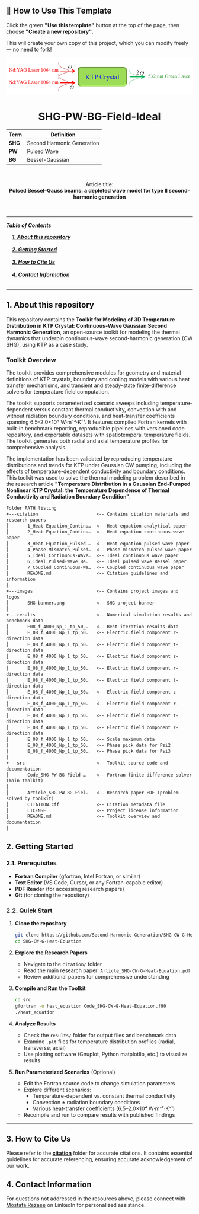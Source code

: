 ## 🧰 How to Use This Template    

Click the green **"Use this template"** button at the top of the page, then choose **"Create a new repository"**.   

This will create your own copy of this project, which you can modify freely — no need to fork!   

 
<p align="center">
  <img src="./images/SHG-banner.png" alt="SHG Logo">
</p>


<h1 align="center">SHG-PW-BG-Field-Ideal</h1>

<div align="center">

| **Term** | **Definition** |
|----------|----------------|
| **SHG** | Second Harmonic Generation |
| **PW** | Pulsed Wave |
| **BG** | Bessel-Gaussian |
</div>

&nbsp;

<div align="center">

Article title:       
**Pulsed Bessel–Gauss beams: a depleted wave model for type II second-harmonic generation**
</div>

&nbsp;

---

***Table of Contents***

<div>
  &nbsp;&nbsp;&nbsp;&nbsp;<a href="#1-about-this-repository"><i><b>1. About this repository</b></i></a>
</div>
&nbsp;

<div>
  &nbsp;&nbsp;&nbsp;&nbsp;<a href="#2-getting-started"><i><b>2. Getting Started</b></i></a>
</div>
&nbsp;

<div>
  &nbsp;&nbsp;&nbsp;&nbsp;<a href="#3-how-to-cite-us"><i><b>3. How to Cite Us</b></i></a>
</div>
&nbsp;


<div>
  &nbsp;&nbsp;&nbsp;&nbsp;<a href="#4-contact-information"><i><b>4. Contact Information</b></i></a>
</div>
&nbsp;

---    

## 1. About this repository

This repository contains the **Toolkit for Modeling of 3D Temperature Distribution in KTP Crystal: Continuous-Wave Gaussian Second Harmonic Generation**, an open-source toolkit for modeling the thermal dynamics that underpin continuous-wave second-harmonic generation (CW SHG), using KTP as a case study.

### Toolkit Overview

The toolkit provides comprehensive modules for geometry and material definitions of KTP crystals, boundary and cooling models with various heat transfer mechanisms, and transient and steady-state finite-difference solvers for temperature field computation.

The toolkit supports parameterized scenario sweeps including temperature-dependent versus constant thermal conductivity, convection with and without radiation boundary conditions, and heat-transfer coefficients spanning 6.5–2.0×10⁴ W·m⁻²·K⁻¹. It features compiled Fortran kernels with built-in benchmark reporting, reproducible pipelines with versioned code repository, and exportable datasets with spatiotemporal temperature fields. The toolkit generates both radial and axial temperature profiles for comprehensive analysis.

The implementation has been validated by reproducing temperature distributions and trends for KTP under Gaussian CW pumping, including the effects of temperature-dependent conductivity and boundary conditions. This toolkit was used to solve the thermal modeling problem described in the research article **"Temperature Distribution in a Gaussian End-Pumped Nonlinear KTP Crystal: the Temperature Dependence of Thermal Conductivity and Radiation Boundary Condition"**.  


```
Folder PATH listing
+---citation                      <-- Contains citation materials and research papers
│       1_Heat-Equation_Continu…  <-- Heat equation analytical paper
│       2_Heat-Equation_Continu…  <-- Heat equation continuous wave paper
│       3_Heat-Equation_Pulsed-…  <-- Heat equation pulsed wave paper
│       4_Phase-Mismatch_Pulsed…  <-- Phase mismatch pulsed wave paper
│       5_Ideal_Continuous-Wave…  <-- Ideal continuous wave paper
│       6_Ideal_Pulsed-Wave_Be…   <-- Ideal pulsed wave Bessel paper
│       7_Coupled_Continuous-Wa…  <-- Coupled continuous wave paper
│       README.md                 <-- Citation guidelines and information
│
+---images                        <-- Contains project images and logos
│       SHG-banner.png            <-- SHG project banner
│
+---results                       <-- Numerical simulation results and benchmark data
│       E08_f_4000_Np_1_tp_50_…   <-- Best iteration results data
│       E_08_f_4000_Np_1_tp_50…   <-- Electric field component r-direction data
│       E_08_f_4000_Np_1_tp_50…   <-- Electric field component t-direction data
│       E_08_f_4000_Np_1_tp_50…   <-- Electric field component z-direction data
│       E_08_f_4000_Np_1_tp_50…   <-- Electric field component r-direction data
│       E_08_f_4000_Np_1_tp_50…   <-- Electric field component t-direction data
│       E_08_f_4000_Np_1_tp_50…   <-- Electric field component z-direction data
│       E_08_f_4000_Np_1_tp_50…   <-- Electric field component r-direction data
│       E_08_f_4000_Np_1_tp_50…   <-- Electric field component t-direction data
│       E_08_f_4000_Np_1_tp_50…   <-- Electric field component z-direction data
│       E_08_f_4000_Np_1_tp_50…   <-- Scale maximum data
│       E_08_f_4000_Np_1_tp_50…   <-- Phase pick data for Psi2
│       E_08_f_4000_Np_1_tp_50…   <-- Phase pick data for Psi3
│
+---src                           <-- Toolkit source code and documentation
│       Code_SHG-PW-BG-Field-…    <-- Fortran finite difference solver (main toolkit)
│
│       Article_SHG-PW-BG-Fiel…   <-- Research paper PDF (problem solved by toolkit)
│       CITATION.cff              <-- Citation metadata file
│       LICENSE                   <-- Project license information
│       README.md                 <-- Toolkit overview and documentation
│
```

## 2. Getting Started

### 2.1. Prerequisites
- **Fortran Compiler** (gfortran, Intel Fortran, or similar)
- **Text Editor** (VS Code, Cursor, or any Fortran-capable editor)
- **PDF Reader** (for accessing research papers)
- **Git** (for cloning the repository)

### 2.2. Quick Start

1. **Clone the repository**
   ```bash
   git clone https://github.com/Second-Harmonic-Generation/SHG-CW-G-Heat-Equation.git
   cd SHG-CW-G-Heat-Equation
   ```

2. **Explore the Research Papers**
   - Navigate to the `citation/` folder
   - Read the main research paper: `Article_SHG-CW-G-Heat-Equation.pdf`
   - Review additional papers for comprehensive understanding

3. **Compile and Run the Toolkit**
   ```bash
   cd src
   gfortran -o heat_equation Code_SHG-CW-G-Heat-Equation.f90
   ./heat_equation
   ```

4. **Analyze Results**
   - Check the `results/` folder for output files and benchmark data
   - Examine `.plt` files for temperature distribution profiles (radial, transverse, axial)
   - Use plotting software (Gnuplot, Python matplotlib, etc.) to visualize results

5. **Run Parameterized Scenarios** (Optional)
   - Edit the Fortran source code to change simulation parameters
   - Explore different scenarios:
     - Temperature-dependent vs. constant thermal conductivity
     - Convection ± radiation boundary conditions
     - Various heat-transfer coefficients (6.5–2.0×10⁴ W·m⁻²·K⁻¹)
   - Recompile and run to compare results with published findings

---


## 3. How to Cite Us
Please refer to the [**citation**](./citation/) folder for accurate citations. It contains essential guidelines for accurate referencing, ensuring accurate acknowledgement of our work.


  
## 4. Contact Information

For questions not addressed in the resources above, please connect with [Mostafa Rezaee](https://www.linkedin.com/in/mostafa-rezaee/) on LinkedIn for personalized assistance.
